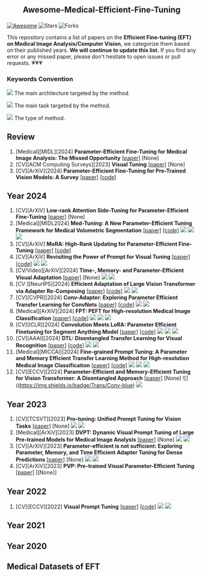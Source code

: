 ## <p align=center>Awesome-Medical-Efficient-Fine-Tuning</p>

[![Awesome](https://awesome.re/badge.svg)](https://awesome.re) ![Stars](https://img.shields.io/github/stars/ChandlerBang/Awesome-Medical-Efficient-Fine-Tuning?color=yellow)  ![Forks](https://img.shields.io/github/forks/ChandlerBang/Awesome-Medical-Efficient-Fine-Tuning?color=blue&label=Fork)

This repository contains a list of papers on the **Efficient Fine-tuning (EFT) on Medical Image Analysis/Computer Vision**, we categorize them based on their published years.
**We will continue to update this list.** If you find any error or any missed paper, please don't hesitate to open issues or pull requests. 💗💗💗

### Keywords Convention

![](https://img.shields.io/badge/Trans-blue) The main architecture targeted by the method.

![](https://img.shields.io/badge/3Dseg-green) The main task targeted by the method.

![](https://img.shields.io/badge/Adapter-orange) The type of method.

## Review

1. [Medical][MIDL][2024] **Parameter-Efficient Fine-Tuning for Medical Image Analysis: The Missed Opportunity** [[paper]](https://arxiv.org/abs/2305.08252) [None]
2. [CV][ACM Computing Surveys][2023] **Visual Tuning** [[paper]](https://dl.acm.org/doi/abs/10.1145/3657632) [None]
3. [CV][ArXiV][2024] **Parameter-Efficient Fine-Tuning for Pre-Trained Vision Models: A Survey** [[paper]](https://arxiv.org/pdf/2402.02242) [[code]](https://github.com/synbol/Awesome-Parameter-Efficient-Transfer-Learning)

## Year 2024

1. [CV][ArXiV] **Low-rank Attention Side-Tuning for Parameter-Efficient Fine-Tuning** [[paper]](https://arxiv.org/pdf/2402.04009) [None]
2. [Medical][MIDL2024] **Med-Tuning: A New Parameter-Efficient Tuning Framework for Medical Volumetric Segmentation** [[paper]](https://arxiv.org/pdf/2304.10880v4) [[code]](https://github.com/jessie-chen99/Med-Tuning-Official) ![](https://img.shields.io/badge/Trans-blue) ![](https://img.shields.io/badge/3Dseg-green) ![](https://img.shields.io/badge/Adapter-orange)
3. [CV][ArXiV] **MoRA: High-Rank Updating for Parameter-Efficient Fine-Tuning** [[paper]](https://arxiv.org/abs/2405.12130) [[code]](https://github.com/kongds/MoRA)
4. [CV][ArXiV] **Revisiting the Power of Prompt for Visual Tuning** [[paper]](https://arxiv.org/pdf/2402.02382) [[code]](https://github.com/WangYZ1608/Self-Prompt-Tuning) ![](https://img.shields.io/badge/Trans-blue) ![](https://img.shields.io/badge/Prompt-orange)
5. [CV/Video][ArXiV][2024] **Time-, Memory- and Parameter-Efficient Visual Adaptation** [[paper]](https://arxiv.org/pdf/2402.02887) [None] ![](https://img.shields.io/badge/Trans-blue) ![](https://img.shields.io/badge/Side_Tuning-orange)
6. [CV ][NeurIPS][2024] **Efficient Adaptation of Large Vision Transformer via Adapter Re-Composing** [[paper]](https://proceedings.neurips.cc/paper_files/paper/2023/file/a4ca07aa108036f80cbb5b82285fd4b1-Paper-Conference.pdf) [[code]](https://github.com/DavidYanAnDe/ARC) ![](https://img.shields.io/badge/Trans-blue) ![](https://img.shields.io/badge/Adapter-orange)
7. [CV][CVPR][2024] **Conv-Adapter: Exploring Parameter Efficient Transfer Learning for ConvNets** [[paper]](https://arxiv.org/pdf/2208.07463) [[code]](https://github.com/Hhhhhhao/Conv-Adapter/tree/main) ![](https://img.shields.io/badge/CNN-blue) ![](https://img.shields.io/badge/Adapter-orange)
8. [Medical][ArXiV][2024] **FPT: PEFT for High-resolution Medical Image Classification** [[paper]](https://arxiv.org/pdf/2403.07576v2) [[code]](https://github.com/yijinhuang/fpt) ![](https://img.shields.io/badge/Trans-blue) ![](https://img.shields.io/badge/2Dcls-green) ![](https://img.shields.io/badge/Side_Tuning-orange)
9. [CV][ICLR][2024] **Convolution Meets LoRA: Parameter Efficient Finetuning for Segment Anything Model** [[paper]](https://arxiv.org/pdf/2401.17868) [[code]](https://github.com/autogluon/autogluon/tree/master/examples/automm/Conv-LoRA) ![](https://img.shields.io/badge/SAM-blue) ![](https://img.shields.io/badge/2Dseg-green) ![](https://img.shields.io/badge/LoRA-orange)
10. [CV][AAAI][2024] **DTL: Disentangled Transfer Learning for Visual Recognition** [[paper]](https://ojs.aaai.org/index.php/AAAI/article/view/29096) [[code]](https://github.com/heekhero/DTL) ![](https://img.shields.io/badge/Trans-blue) ![](https://img.shields.io/badge/Side_Tuning-orange)
11. [Medical][MICCAI][2024] **Fine-grained Prompt Tuning: A Parameter and Memory Efficient Transfer Learning Method for High-resolution Medical Image Classification** [[paper]](https://arxiv.org/pdf/2403.07576) [[code]](https://github.com/yijinhuang/fpt) ![](https://img.shields.io/badge/Trans-blue) ![](https://img.shields.io/badge/2Dcls-green) ![](https://img.shields.io/badge/Side_Tuning/VPT-orange)
12. [CV][ECCV][2024] **Parameter-Efficient and Memory-Efficient Tuning for Vision Transformer: A Disentangled Approach** [[paper]](https://arxiv.org/abs/2407.06964) [None] ![]((https://img.shields.io/badge/Trans/Conv-blue) ![](https://img.shields.io/badge/Side_Tuning-orange)

## Year 2023

1. [CV][TCSVT][2023] **Pro-tuning: Unified Prompt Tuning for Vision Tasks** [[paper]](https://ieeexplore.ieee.org/abstract/document/10295530) [None] ![](https://img.shields.io/badge/CNN&Trans-blue) ![](https://img.shields.io/badge/Prompt-orange)
2. [Medical][ArXiV][2023] **DVPT: Dynamic Visual Prompt Tuning of Large Pre-trained Models for Medical Image Analysis** [[paper]](https://arxiv.org/pdf/2307.09787) [None] ![](https://img.shields.io/badge/Trans-blue) ![](https://img.shields.io/badge/Prompt-orange)
3. [CV][ArXiV][2023] **Parameter-efficient is not sufficient: Exploring Parameter, Memory, and Time Efficient Adapter Tuning for Dense Predictions** [[paper]](https://arxiv.org/pdf/2306.09729) [None] ![](https://img.shields.io/badge/Trans-blue) ![](https://img.shields.io/badge/Side_Tuning-orange)
4. [CV][ArXiV][2023] **PVP: Pre-trained Visual Parameter-Efficient Tuning** [[paper]](https://arxiv.org/abs/2304.13639) [[None]] 

## Year 2022

1. [CV][ECCV][2022] **Visual Prompt Tuning** [[paper]](https://link.springer.com/chapter/10.1007/978-3-031-19827-4_41) [[code]](https://github.com/kmnp/vpt) ![](https://img.shields.io/badge/Trans-blue) ![](https://img.shields.io/badge/Prompt-orange)

## Year 2021

## Year 2020

## Medical Datasets of EFT
